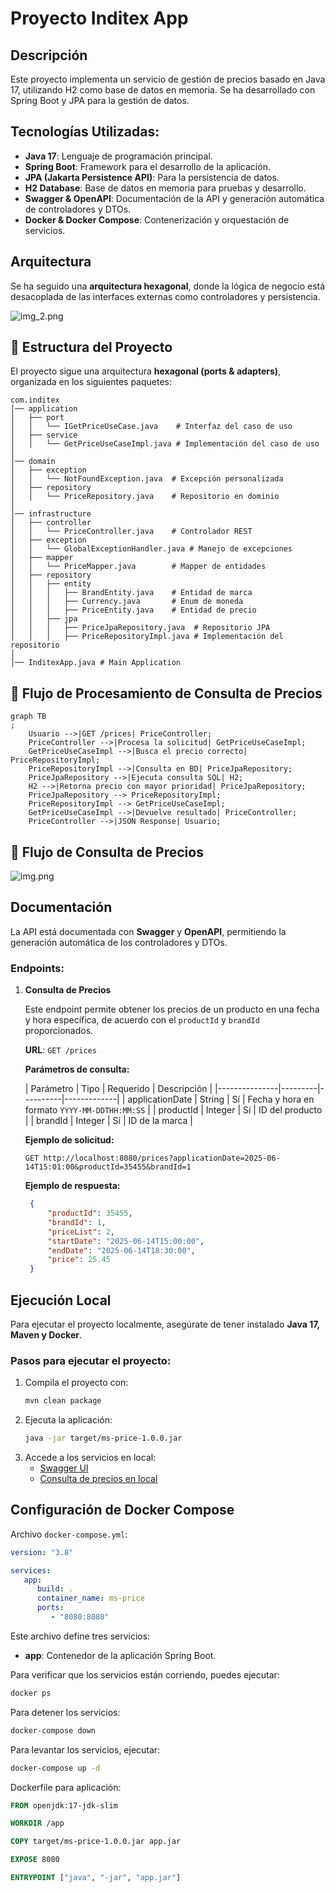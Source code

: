 # Proyecto Inditex App

## Descripción

Este proyecto implementa un servicio de gestión de precios basado en Java 17, utilizando H2 como base de datos en
memoria. Se ha desarrollado con Spring Boot y JPA para la gestión de datos.

## Tecnologías Utilizadas:

- **Java 17**: Lenguaje de programación principal.
- **Spring Boot**: Framework para el desarrollo de la aplicación.
- **JPA (Jakarta Persistence API)**: Para la persistencia de datos.
- **H2 Database**: Base de datos en memoria para pruebas y desarrollo.
- **Swagger & OpenAPI**: Documentación de la API y generación automática de controladores y DTOs.
- **Docker & Docker Compose**: Contenerización y orquestación de servicios.

## Arquitectura

Se ha seguido una **arquitectura hexagonal**, donde la lógica de negocio está desacoplada de las interfaces externas
como controladores y persistencia.

![img_2.png](images/img_2.png)

## 📂 Estructura del Proyecto

El proyecto sigue una arquitectura **hexagonal (ports & adapters)**, organizada en los siguientes paquetes:

```
com.inditex
│── application
│   ├── port
│   │   └── IGetPriceUseCase.java    # Interfaz del caso de uso
│   ├── service
│   │   └── GetPriceUseCaseImpl.java # Implementación del caso de uso
│
│── domain
│   ├── exception
│   │   └── NotFoundException.java  # Excepción personalizada
│   ├── repository
│   │   └── PriceRepository.java    # Repositorio en dominio
│
│── infrastructure
│   ├── controller
│   │   └── PriceController.java    # Controlador REST
│   ├── exception
│   │   └── GlobalExceptionHandler.java # Manejo de excepciones
│   ├── mapper
│   │   └── PriceMapper.java        # Mapper de entidades
│   ├── repository
│   │   ├── entity
│   │   │   ├── BrandEntity.java    # Entidad de marca
│   │   │   ├── Currency.java       # Enum de moneda
│   │   │   ├── PriceEntity.java    # Entidad de precio
│   │   ├── jpa
│   │   │   ├── PriceJpaRepository.java  # Repositorio JPA
│   │   │   ├── PriceRepositoryImpl.java # Implementación del repositorio
│
│── InditexApp.java # Main Application
```

## 🔄 Flujo de Procesamiento de Consulta de Precios

```mermaid
graph TB
;
    Usuario -->|GET /prices| PriceController;
    PriceController -->|Procesa la solicitud| GetPriceUseCaseImpl;
    GetPriceUseCaseImpl -->|Busca el precio correcto| PriceRepositoryImpl;
    PriceRepositoryImpl -->|Consulta en BD| PriceJpaRepository;
    PriceJpaRepository -->|Ejecuta consulta SQL| H2;
    H2 -->|Retorna precio con mayor prioridad| PriceJpaRepository;
    PriceJpaRepository --> PriceRepositoryImpl;
    PriceRepositoryImpl --> GetPriceUseCaseImpl;
    GetPriceUseCaseImpl -->|Devuelve resultado| PriceController;
    PriceController -->|JSON Response| Usuario;

```

## 🔄 Flujo de Consulta de Precios

![img.png](images/img.png)

## Documentación

La API está documentada con **Swagger** y **OpenAPI**, permitiendo la generación automática de los controladores y DTOs.

### Endpoints:

1. **Consulta de Precios**

   Este endpoint permite obtener los precios de un producto en una fecha y hora específica, de acuerdo con
   el `productId` y `brandId` proporcionados.

   **URL**:
   `GET /prices`

   **Parámetros de consulta:**

   | Parámetro       | Tipo     | Requerido | Descripción |
         |---------------|---------|----------|-------------|
   | applicationDate | String  | Sí       | Fecha y hora en formato `YYYY-MM-DDTHH:MM:SS` |
   | productId      | Integer | Sí       | ID del producto |
   | brandId        | Integer | Sí       | ID de la marca |

   **Ejemplo de solicitud:**
   ```http
   GET http://localhost:8080/prices?applicationDate=2025-06-14T15:01:00&productId=35455&brandId=1
   ```

   **Ejemplo de respuesta:**
   ```json
    {
        "productId": 35455,
        "brandId": 1,
        "priceList": 2,
        "startDate": "2025-06-14T15:00:00",
        "endDate": "2025-06-14T18:30:00",
        "price": 25.45
    }
   ```
   
## Ejecución Local

Para ejecutar el proyecto localmente, asegúrate de tener instalado **Java 17, Maven y Docker**.

### Pasos para ejecutar el proyecto:

1. Compila el proyecto con:
   ```sh
   mvn clean package
   ```
2. Ejecuta la aplicación:
   ```sh
   java -jar target/ms-price-1.0.0.jar
   ```
3. Accede a los servicios en local:
    - [Swagger UI](http://localhost:8080/swagger-ui/index.html)
    - [Consulta de precios en local](http://localhost:8080/prices?applicationDate=2025-06-14T15:01:00&productId=35455&brandId=1)

## Configuración de Docker Compose

Archivo `docker-compose.yml`:

```yaml
version: "3.8"

services:
   app:
      build: .
      container_name: ms-price
      ports:
         - "8080:8080"
```

Este archivo define tres servicios:

- **app**: Contenedor de la aplicación Spring Boot.

Para verificar que los servicios están corriendo, puedes ejecutar:

```sh
docker ps
```

Para detener los servicios:

```sh
docker-compose down
```

Para levantar los servicios, ejecutar:

```sh
docker-compose up -d
```

Dockerfile para aplicación:

```dockerfile
FROM openjdk:17-jdk-slim

WORKDIR /app

COPY target/ms-price-1.0.0.jar app.jar

EXPOSE 8080

ENTRYPOINT ["java", "-jar", "app.jar"]

```